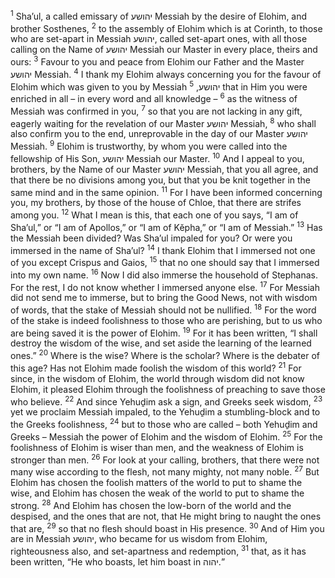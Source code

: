 <sup>1</sup> Sha’ul, a called emissary of יהושע Messiah by the desire of Elohim, and brother Sosthenes,
<sup>2</sup> to the assembly of Elohim which is at Corinth, to those who are set-apart in Messiah יהושע, called set-apart ones, with all those calling on the Name of יהושע Messiah our Master in every place, theirs and ours:
<sup>3</sup> Favour to you and peace from Elohim our Father and the Master יהושע Messiah.
<sup>4</sup> I thank my Elohim always concerning you for the favour of Elohim which was given to you by Messiah יהושע,
<sup>5</sup> that in Him you were enriched in all – in every word and all knowledge –
<sup>6</sup> as the witness of Messiah was confirmed in you,
<sup>7</sup> so that you are not lacking in any gift, eagerly waiting for the revelation of our Master יהושע Messiah,
<sup>8</sup> who shall also confirm you to the end, unreprovable in the day of our Master יהושע Messiah.
<sup>9</sup> Elohim is trustworthy, by whom you were called into the fellowship of His Son, יהושע Messiah our Master.
<sup>10</sup> And I appeal to you, brothers, by the Name of our Master יהושע Messiah, that you all agree, and that there be no divisions among you, but that you be knit together in the same mind and in the same opinion.
<sup>11</sup> For I have been informed concerning you, my brothers, by those of the house of Chloe, that there are strifes among you.
<sup>12</sup> What I mean is this, that each one of you says, “I am of Sha’ul,” or “I am of Apollos,” or “I am of Kĕpha,” or “I am of Messiah.”
<sup>13</sup> Has the Messiah been divided? Was Sha’ul impaled for you? Or were you immersed in the name of Sha’ul?
<sup>14</sup> I thank Elohim that I immersed not one of you except Crispus and Gaios,
<sup>15</sup> that no one should say that I immersed into my own name.
<sup>16</sup> Now I did also immerse the household of Stephanas. For the rest, I do not know whether I immersed anyone else.
<sup>17</sup> For Messiah did not send me to immerse, but to bring the Good News, not with wisdom of words, that the stake of Messiah should not be nullified.
<sup>18</sup> For the word of the stake is indeed foolishness to those who are perishing, but to us who are being saved it is the power of Elohim.
<sup>19</sup> For it has been written, “I shall destroy the wisdom of the wise, and set aside the learning of the learned ones.”
<sup>20</sup> Where is the wise? Where is the scholar? Where is the debater of this age? Has not Elohim made foolish the wisdom of this world?
<sup>21</sup> For since, in the wisdom of Elohim, the world through wisdom did not know Elohim, it pleased Elohim through the foolishness of preaching to save those who believe.
<sup>22</sup> And since Yehuḏim ask a sign, and Greeks seek wisdom,
<sup>23</sup> yet we proclaim Messiah impaled, to the Yehuḏim a stumbling-block and to the Greeks foolishness,
<sup>24</sup> but to those who are called – both Yehuḏim and Greeks – Messiah the power of Elohim and the wisdom of Elohim.
<sup>25</sup> For the foolishness of Elohim is wiser than men, and the weakness of Elohim is stronger than men.
<sup>26</sup> For look at your calling, brothers, that there were not many wise according to the flesh, not many mighty, not many noble.
<sup>27</sup> But Elohim has chosen the foolish matters of the world to put to shame the wise, and Elohim has chosen the weak of the world to put to shame the strong.
<sup>28</sup> And Elohim has chosen the low-born of the world and the despised, and the ones that are not, that He might bring to naught the ones that are,
<sup>29</sup> so that no flesh should boast in His presence.
<sup>30</sup> And of Him you are in Messiah יהושע, who became for us wisdom from Elohim, righteousness also, and set-apartness and redemption,
<sup>31</sup> that, as it has been written, “He who boasts, let him boast in יהוה.”
